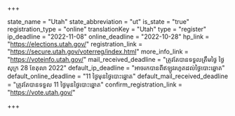 +++

state_name = "Utah"
state_abbreviation = "ut"
is_state = "true"
registration_type = "online"
translationKey = "Utah"
type = "register"
ip_deadline = "2022-11-08"
online_deadline = "2022-10-28"
hp_link = "https://elections.utah.gov/"
registration_link = "https://secure.utah.gov/voterreg/index.html"
more_info_link = "https://voteinfo.utah.gov/"
mail_received_deadline = "ត្រូវតែបានទទួលត្រឹមថ្ងៃ​ ថ្ងៃសុក្រ 28 ខែតុលា 2022"
default_ip_deadline = "អាចរកបានពីឥឡូវរហូតដល់ថ្ងៃបោះឆ្នោត"
default_online_deadline = "11 ថ្ងៃមុនថ្ងៃបោះឆ្នោត"
default_mail_received_deadline = "ត្រូវតែបានទទួល 11 ថ្ងៃមុនថ្ងៃបោះឆ្នោត"
confirm_registration_link = "https://vote.utah.gov/"

+++